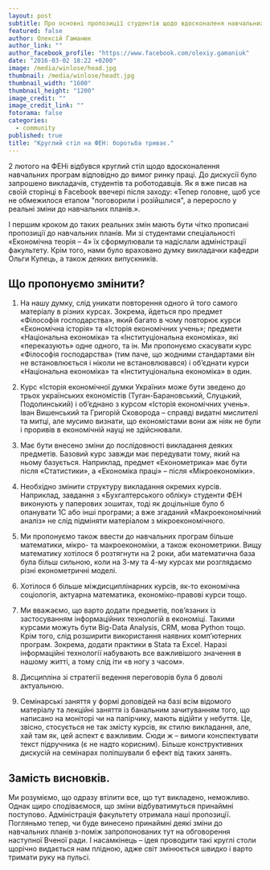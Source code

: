 ```yaml
---
layout: post
subtitle: Про основні пропозиції студентів щодо вдосконаленя навчальних програм на ФЕН.
featured: false
author: Олексій Гаманюк
author_link: ""
author_facebook_profile: "https://www.facebook.com/olexiy.gamaniuk"
date: "2016-03-02 18:22 +0200"
image: /media/winlose/head.jpg
thumbnail: /media/winlose/headt.jpg
thumbnail_width: "1600"
thumbnail_height: "1200"
image_credit: ""
image_credit_link: ""
fotorama: false
categories: 
  - community
published: true
title: "Круглий стіл на ФЕН: боротьба триває."
---
```


2 лютого на ФЕНі відбувся круглий стіл щодо вдосконалення навчальних програм відповідно до вимог ринку праці. До дискусії було запрошено викладачів, студентів та роботодавців. Як я вже писав на своїй сторінці в Facebook ввечері після заходу: «Тепер головне, щоб усе не обмежилося етапом "поговорили і розійшлися", а переросло у реальні зміни до навчальних планів.».  

І першим кроком до таких реальних змін мають бути чітко прописані пропозиції до навчальних планів. Ми зі студентами спеціальності «Економічна теорія – 4» їх сформулювали та надіслали адміністрації факультету. Крім того, нами було враховано думку викладачки кафедри Ольги Купець, а також деяких випускників. 

## Що пропонуємо змінити?

1. На нашу думку, слід уникати повторення одного й того самого матеріалу в різних курсах. Зокрема, йдеться про предмет «Філософія господарства», який багато в чому повторює курси «Економічна історія» та «Історія економічних учень»; предмети «Національна економіка» та «Інституціональна економіка», які «переказують» одне одного, та ін. Ми пропонуємо скасувати курс «Філософія господарства» (тим паче, що жодними стандартами він не встановлюється і ніколи не встановлювався) і об’єднати курси «Національна економіка» та «Інституціональна економіка» в один.  

2. Курс «Історія економічної думки України» може бути зведено до трьох українських економістів (Туган-Барановський, Слуцький, Подолинський) і об’єднано з курсом «Історія економічних учень». Іван Вишенський та Григорій Сковорода – справді видатні мислителі та митці, але мусимо визнати, що економістами вони аж ніяк не були і проривів в економічній науці не здійснювали.  

3. Має бути внесено зміни до послідовності викладання деяких предметів. Базовий курс завжди має передувати тому, який на ньому базується. Наприклад, предмет «Економетрика» має бути після «Статистики», а «Економіка праці» – після «Мікроекономіки».  

4. Необхідно змінити структуру викладання окремих курсів. Наприклад, завдання з «Бухгалтерського обліку» студенти ФЕН виконують у паперових зошитах, тоді як доцільніше було б опанувати 1С або інші програми; а вже згаданий «Макроекономічний аналіз» не слід підміняти матеріалом з мікроекономічного.  

5. Ми пропонуємо також ввести до навчальних програм більше математики, мікро- та макроекономіки, а також економетрики. Вищу математику хотілося б розтягнути на 2 роки, аби математична база була більш сильною, коли на 3-му та 4-му курсах ми розглядаємо різні економетричні моделі.  

6. Хотілося б більше міждисциплінарних курсів, як-то економічна соціологія, актуарна математика, економіко-правові курси тощо.  

7. Ми вважаємо, що варто додати предметів, пов’язаних із застосуванням інформаційних технологій в економіці. Такими курсами можуть бути Big-Data Analysis, CRM, мова Python тощо. Крім того, слід розширити використання наявних комп’ютерних програм. Зокрема, додати практики в Stata та Exсel. Наразі інформаційні технології набувають все важливішого значення в нашому житті, а тому слід іти «в ногу з часом».  

8. Дисципліна зі стратегії ведення переговорів була б доволі актуальною.  

9. Семінарські заняття у формі доповідей на базі всім відомого матеріалу та лекційні заняття із банальним зачитуванням того, що написано на моніторі чи на папірчику, мають відійти у небуття. Це, звісно, стосується не так змісту курсів, як стилю викладання, але, хай там як, цей аспект є важливим. Сюди ж – вимоги конспектувати текст підручника (є не надто корисним). Більше конструктивних дискусій на семінарах поліпшували б ефект від таких занять.

## Замість висновків.  

Ми розуміємо, що одразу втілити все, що тут викладено, неможливо. Однак щиро сподіваємося, що зміни відбуватимуться принаймні поступово. Адміністрація факультету отримала наші пропозиції. Погляньмо тепер, чи буде винесено принаймні деякі зміни до навчальних планів з-поміж запропонованих тут на обговорення наступної Вченої ради.
І насамкінець – ідея проводити такі круглі столи щорічно видається нам плідною, адже світ змінюється швидко і варто тримати руку на пульсі.
